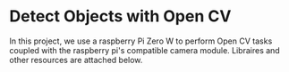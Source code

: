 # Detect Objects with Open CV
In this project, we use a raspberry Pi Zero W to perform Open CV tasks coupled with the raspberry pi's compatible camera module.
Libraires and other resources are attached below.
